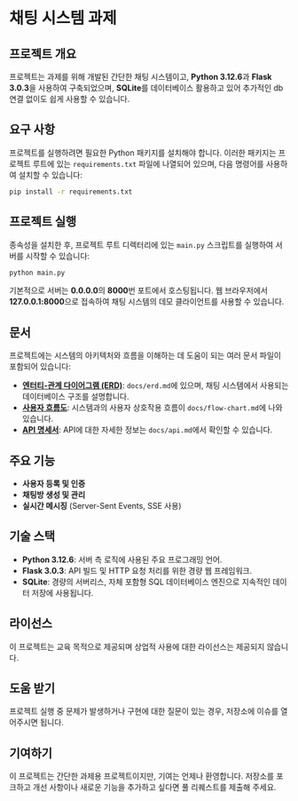 # 채팅 시스템 과제

## 프로젝트 개요
프로젝트는 과제를 위해 개발된 간단한 채팅 시스템이고, **Python 3.12.6**과 **Flask 3.0.3**을 사용하여 구축되었으며, **SQLite**를 데이터베이스 활용하고 있어 추가적인 db 연결 없이도 쉽게 사용할 수 있습니다.

## 요구 사항
프로젝트를 실행하려면 필요한 Python 패키지를 설치해야 합니다. 이러한 패키지는 프로젝트 루트에 있는 `requirements.txt` 파일에 나열되어 있으며, 다음 명령어를 사용하여 설치할 수 있습니다:

```sh
pip install -r requirements.txt
```

## 프로젝트 실행
종속성을 설치한 후, 프로젝트 루트 디렉터리에 있는 `main.py` 스크립트를 실행하여 서버를 시작할 수 있습니다:

```sh
python main.py
```

기본적으로 서버는 **0.0.0.0**의 **8000**번 포트에서 호스팅됩니다. 웹 브라우저에서 **127.0.0.1:8000**으로 접속하여 채팅 시스템의 데모 클라이언트를 사용할 수 있습니다.

## 문서
프로젝트에는 시스템의 아키텍처와 흐름을 이해하는 데 도움이 되는 여러 문서 파일이 포함되어 있습니다:

- [**엔터티-관계 다이어그램 (ERD)**](docs/erd.md): `docs/erd.md`에 있으며, 채팅 시스템에서 사용되는 데이터베이스 구조를 설명합니다.
- [**사용자 흐름도**](docs/flow-chart.md): 시스템과의 사용자 상호작용 흐름이 `docs/flow-chart.md`에 나와 있습니다.
- [**API 명세서**](docs/api.md): API에 대한 자세한 정보는 `docs/api.md`에서 확인할 수 있습니다.

## 주요 기능
- **사용자 등록 및 인증**
- **채팅방 생성 및 관리**
- **실시간 메시징** (Server-Sent Events, SSE 사용)

## 기술 스택
- **Python 3.12.6**: 서버 측 로직에 사용된 주요 프로그래밍 언어.
- **Flask 3.0.3**: API 빌드 및 HTTP 요청 처리를 위한 경량 웹 프레임워크.
- **SQLite**: 경량의 서버리스, 자체 포함형 SQL 데이터베이스 엔진으로 지속적인 데이터 저장에 사용됩니다.

## 라이선스
이 프로젝트는 교육 목적으로 제공되며 상업적 사용에 대한 라이선스는 제공되지 않습니다.

## 도움 받기
프로젝트 실행 중 문제가 발생하거나 구현에 대한 질문이 있는 경우, 저장소에 이슈를 열어주시면 됩니다.

## 기여하기
이 프로젝트는 간단한 과제용 프로젝트이지만, 기여는 언제나 환영합니다. 저장소를 포크하고 개선 사항이나 새로운 기능을 추가하고 싶다면 풀 리퀘스트를 제출해 주세요.
